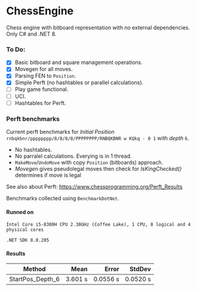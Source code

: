 # ChessEngine

Chess engine with bitboard representation with no external dependencies. Only C# and .NET 8.

### To Do:
- [X] Basic bitboard and square management operations.
- [X] Movegen for all moves.
- [X] Parsing FEN to `Position`.
- [X] Simple Perft (no hashtables or parallel calculations).
- [ ] Play game functional.
- [ ] UCI.
- [ ] Hashtables for Perft.

### Perft benchmarks
Current perft benchmarks for _Initial Position_ `rnbqkbnr/pppppppp/8/8/8/8/PPPPPPPP/RNBQKBNR w KQkq - 0 1` with _depth_ `6`.

- No hashtables.
- No parralel calculations. Everying is in 1 thread.
- `MakeMove`/`UndoMove` with copy `Position` (bitboards) approach.
- _Movegen_ gives pseudolegal moves then check for _IsKingChecked()_ determines if move is legal

See also about Perft: https://www.chessprogramming.org/Perft_Results

Benchmarks collected using `BenchmarkDotNet`.

#### Runned on
`Intel Core i5-8300H CPU 2.30GHz (Coffee Lake), 1 CPU, 8 logical and 4 physical cores`

`.NET SDK 8.0.205`

#### Results

| Method           | Mean    | Error    | StdDev   |
|----------------- |--------:|---------:|---------:|
| StartPos_Depth_6 | 3.601 s | 0.0556 s | 0.0520 s |

